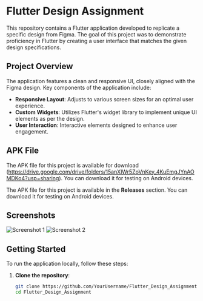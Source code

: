 # Flutter Design Assignment

This repository contains a Flutter application developed to replicate a specific design from Figma. The goal of this project was to demonstrate proficiency in Flutter by creating a user interface that matches the given design specifications.

## Project Overview

The application features a clean and responsive UI, closely aligned with the Figma design. Key components of the application include:

- **Responsive Layout**: Adjusts to various screen sizes for an optimal user experience.
- **Custom Widgets**: Utilizes Flutter's widget library to implement unique UI elements as per the design.
- **User Interaction**: Interactive elements designed to enhance user engagement.

## APK File

The APK file for this project is available for download (https://drive.google.com/drive/folders/15anXlWr5ZoVnKey_4KuEmgJYnAOMDKo4?usp=sharing). You can download it for testing on Android devices.

The APK file for this project is available in the **Releases** section. You can download it for testing on Android devices.

## Screenshots

![Screenshot 1](screenshots/screenshot1.png)
![Screenshot 2](screenshots/screenshot2.png)



## Getting Started

To run the application locally, follow these steps:

1. **Clone the repository**:
   ```bash
   git clone https://github.com/YourUsername/Flutter_Design_Assignment.git
   cd Flutter_Design_Assignment
